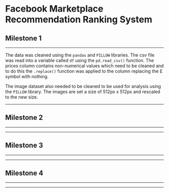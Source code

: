 # Facebook Marketplace Recommendation Ranking System

## **Milestone 1**
---
The data was cleaned using the `pandas` and `PILLOW` libraries. The csv file was read into a variable called `df` using the `pd.read_csv()` function. The prices column contains non-numerical values which need to be cleaned and to do this the `.replace()` function was applied to the column replacing the £ symbol with nothing.

The image dataset also needed to be cleaned to be used for analysis using the `PILLOW` library. The images are set a size of 512px x 512px and rescaled to the new size.

---
## **Milestone 2**
---


---
## **Milestone 3**
---


---
## **Milestone 4**
---


---